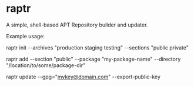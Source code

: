 raptr
=====

A simple, shell-based APT Repository builder and updater.

Example usage:

raptr init
  --archives "production staging testing" 
  --sections "public private"

raptr add 
  --section "public" 
  --package "my-package-name" 
  --directory "/location/to/some/package-dir"

raptr update 
  --gpg="mykey@domain.com"
  --export-public-key


